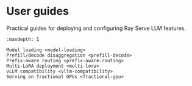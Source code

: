 # User guides

Practical guides for deploying and configuring Ray Serve LLM features.

```{toctree}
:maxdepth: 1

Model loading <model-loading>
Prefill/decode disaggregation <prefill-decode>
Prefix-aware routing <prefix-aware-routing>
Multi-LoRA deployment <multi-lora>
vLLM compatibility <vllm-compatibility>
Serving on fractional GPUs <fractional-gpu>
```

